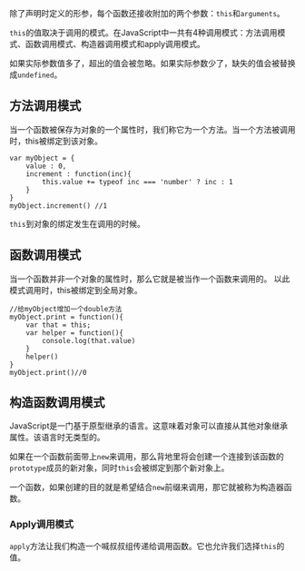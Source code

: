 除了声明时定义的形参，每个函数还接收附加的两个参数：`this`和`arguments`。

`this`的值取决于调用的模式。在JavaScript中一共有4种调用模式：方法调用模式、函数调用模式、构造器调用模式和apply调用模式。

如果实际参数值多了，超出的值会被忽略。如果实际参数少了，缺失的值会被替换成`undefined`。

## 方法调用模式
当一个函数被保存为对象的一个属性时，我们称它为一个方法。当一个方法被调用时，this被绑定到该对象。

```
var myObject = {
    value : 0,
    increment : function(inc){
        this.value += typeof inc === 'number' ? inc : 1
    }
}
myObject.increment() //1
```
`this`到对象的绑定发生在调用的时候。

## 函数调用模式

当一个函数并非一个对象的属性时，那么它就是被当作一个函数来调用的。
以此模式调用时，this被绑定到全局对象。
```
//给myObject增加一个double方法
myObject.print = function(){
    var that = this;
    var helper = function(){
        console.log(that.value)
    }
    helper()
}
myObject.print()//0
```

## 构造函数调用模式
JavaScript是一门基于原型继承的语言。这意味着对象可以直接从其他对象继承属性。该语言时无类型的。

如果在一个函数前面带上`new`来调用，那么背地里将会创建一个连接到该函数的`prototype`成员的新对象，同时`this`会被绑定到那个新对象上。

一个函数，如果创建的目的就是希望结合`new`前缀来调用，那它就被称为构造器函数。

### Apply调用模式
`apply`方法让我们构造一个喊叔叔组传递给调用函数。它也允许我们选择`this`的值。


